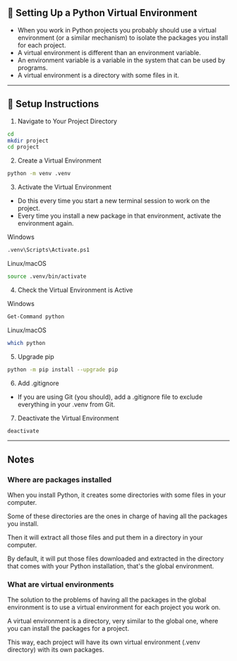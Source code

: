## 🐍 Setting Up a Python Virtual Environment

- When you work in Python projects you probably should use a virtual environment (or a similar mechanism) to isolate the packages you install for each project.
- A virtual environment is different than an environment variable.
- An environment variable is a variable in the system that can be used by programs.
- A virtual environment is a directory with some files in it.

---
## 🚀 Setup Instructions

1. Navigate to Your Project Directory

```bash
cd
mkdir project
cd project
```

2. Create a Virtual Environment
```bash
python -m venv .venv
```

3. Activate the Virtual Environment
- Do this every time you start a new terminal session to work on the project.
- Every time you install a new package in that environment, activate the environment again.

Windows
```bash
.venv\Scripts\Activate.ps1
```

Linux/macOS
```bash
source .venv/bin/activate
```

4. Check the Virtual Environment is Active

Windows
```bash
Get-Command python
```

Linux/macOS
```bash
which python
```

5. Upgrade pip
```bash
python -m pip install --upgrade pip
```

6. Add .gitignore
- If you are using Git (you should), add a .gitignore file to exclude everything in your .venv from Git.

7. Deactivate the Virtual Environment
```bash
deactivate
```

---
## Notes

### Where are packages installed
When you install Python, it creates some directories with some files in your computer.

Some of these directories are the ones in charge of having all the packages you install.

Then it will extract all those files and put them in a directory in your computer.

By default, it will put those files downloaded and extracted in the directory that comes with your Python installation, that's the global environment.


### What are virtual environments
The solution to the problems of having all the packages in the global environment is to use a virtual environment for each project you work on.

A virtual environment is a directory, very similar to the global one, where you can install the packages for a project.

This way, each project will have its own virtual environment (.venv directory) with its own packages.


